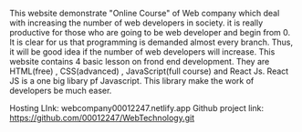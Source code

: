 This website demonstrate "Online Course" of Web company which deal with increasing the number of web developers in society. it is really productive for those who are going to be web developer and begin from 0. It is clear for us  that programming is demanded almost every branch. Thus, it will be good idea if the number of web developers will increase. This website contains 4 basic lesson on frond end development. They are HTML(free) , CSS(advanced) , JavaScript(full course) and React Js. React JS is a one big libary pf Javascript. This library make the work of developers be much easer. 

Hosting LInk: webcompany00012247.netlify.app
Github project link: https://github.com/00012247/WebTechnology.git
